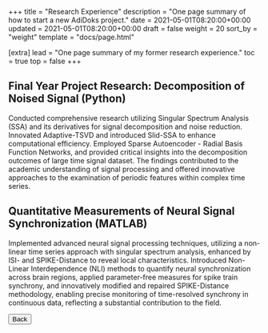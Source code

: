 +++
title = "Research Experience"
description = "One page summary of how to start a new AdiDoks project."
date = 2021-05-01T08:20:00+00:00
updated = 2021-05-01T08:20:00+00:00
draft = false
weight = 20
sort_by = "weight"
template = "docs/page.html"

[extra]
lead = "One page summary of my former research experience."
toc = true
top = false
+++

## Final Year Project Research: Decomposition of Noised Signal (Python)

Conducted comprehensive research utilizing Singular Spectrum Analysis (SSA) and its derivatives for signal decomposition and noise reduction. Innovated Adaptive-TSVD and introduced Slid-SSA to enhance computational efficiency. Employed Sparse Autoencoder - Radial Basis Function Networks, and provided critical insights into the decomposition outcomes of large time signal dataset. The findings contributed to the academic understanding of signal processing and offered innovative approaches to the examination of periodic features within complex time series.

## Quantitative Measurements of Neural Signal Synchronization (MATLAB)

Implemented advanced neural signal processing techniques, utilizing a non-linear time series approach with singular spectrum analysis, enhanced by ISI- and SPIKE-Distance to reveal local characteristics. Introduced Non-Linear Interdependence (NLI) methods to quantify neural synchronization across brain regions, applied parameter-free measures for spike train synchrony, and innovatively modified and repaired SPIKE-Distance methodology, enabling precise monitoring of time-resolved synchrony in continuous data, reflecting a substantial contribution to the field.


<button onclick="window.history.back();">Back</button>
